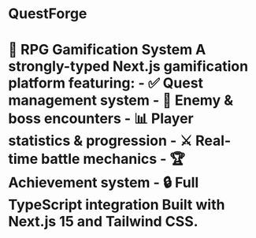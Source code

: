 # QuestForge
# 🎯 RPG Gamification System  A strongly-typed Next.js gamification platform featuring: - ✅ Quest management system - 🎯 Enemy &amp; boss encounters  - 📊 Player statistics &amp; progression - ⚔️ Real-time battle mechanics - 🏆 Achievement system - 🔒 Full TypeScript integration Built with Next.js 15 and Tailwind CSS.
